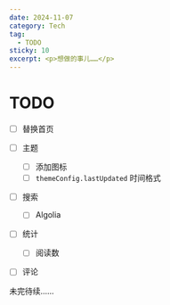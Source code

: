 ```yaml
---
date: 2024-11-07
category: Tech
tag:
  - TODO
sticky: 10
excerpt: <p>想做的事儿……</p>
---
```


# TODO

- [ ] 替换首页
- [ ] 主题
  - [ ] 添加图标
  - [ ] `themeConfig.lastUpdated` 时间格式
- [ ] 搜索
  - [ ] Algolia
- [ ] 统计
  - [ ] 阅读数
- [ ] 评论



未完待续……
